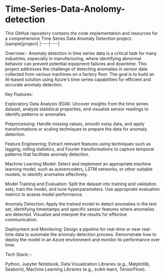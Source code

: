 # Time-Series-Data-Anolomy-detection
This GitHub repository contains the code implementation and resources for a comprehensive Time Series Data Anomaly Detection project..
|sample|project|
|----|----|




Overview:-
Anomaly detection in time series data is a critical task for many industries, especially in manufacturing, where identifying abnormal behavior can prevent potential equipment failures and downtime. This project addresses the challenge of detecting anomalies in sensor data collected from various machines on a factory floor. The goal is to build an AI-based solution using Azure's time series capabilities for efficient and accurate anomaly detection.

Key Features:

Exploratory Data Analysis (EDA): Uncover insights from the time series dataset, analyze statistical properties, and visualize sensor readings to identify patterns or anomalies.

Preprocessing: Handle missing values, smooth noisy data, and apply transformations or scaling techniques to prepare the data for anomaly detection.

Feature Engineering: Extract relevant features using techniques such as lagging, rolling statistics, and Fourier transformations to capture temporal patterns that facilitate anomaly detection.

Machine Learning Model: Select and implement an appropriate machine learning model, such as autoencoders, LSTM networks, or other suitable models, to identify anomalies effectively.

Model Training and Evaluation: Split the dataset into training and validation sets, train the model, and tune hyperparameters. Use appropriate evaluation metrics to assess model performance.

Anomaly Detection: Apply the trained model to detect anomalies in the test set, identifying timestamps and specific sensor features where anomalies are detected. Visualize and interpret the results for effective communication.

Deployment and Monitoring: Design a pipeline for real-time or near real-time data to automate the anomaly detection process. Demonstrate how to deploy the model in an Azure environment and monitor its performance over time.

Tech Stack::-

Python,
Jupyter Notebook,
Data Visualization Libraries (e.g., Matplotlib, Seaborn),
Machine Learning Libraries (e.g., scikit-learn, TensorFlow).
